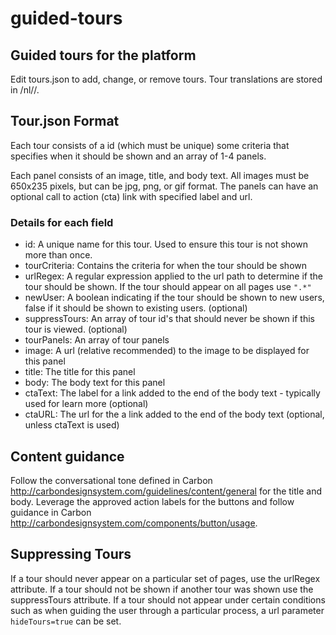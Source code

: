 # guided-tours
## Guided tours for the platform

Edit tours.json to add, change, or remove tours.  Tour translations are stored in /nl/<lang>/.

## Tour.json Format
Each tour consists of a id (which must be unique) some criteria that specifies when it should be shown and an array of 1-4 panels.  

Each panel consists of an image, title, and body text.  All images must be 650x235 pixels, but can be jpg, png, or gif format.  The panels can have an optional call to action (cta) link with specified label and url.

### Details for each field

- id: A unique name for this tour.  Used to ensure this tour is not shown more than once.
- tourCriteria: Contains the criteria for when the tour should be shown
- urlRegex: A regular expression applied to the url path to determine if the tour should be shown.  If the tour should appear on all pages use `".*"`
- newUser: A boolean indicating if the tour should be shown to new users, false if it should be shown to existing users. (optional)
- suppressTours: An array of tour id's that should never be shown if this tour is viewed. (optional)
- tourPanels: An array of tour panels
- image: A url (relative recommended) to the image to be displayed for this panel
- title: The title for this panel
- body: The body text for this panel
- ctaText: The label for a link added to the end of the body text - typically used for learn more (optional)
- ctaURL: The url for the a link added to the end of the body text (optional, unless ctaText is used)


## Content guidance
Follow the conversational tone defined in Carbon http://carbondesignsystem.com/guidelines/content/general for the title and body. Leverage the approved action labels for the buttons and follow guidance in Carbon http://carbondesignsystem.com/components/button/usage.

## Suppressing Tours

If a tour should never appear on a particular set of pages, use the urlRegex attribute.  If a tour should not be shown if another tour was shown use the suppressTours attribute.  If a tour should not appear under certain conditions such as when guiding the user through a particular process, a url parameter `hideTours=true` can be set.
